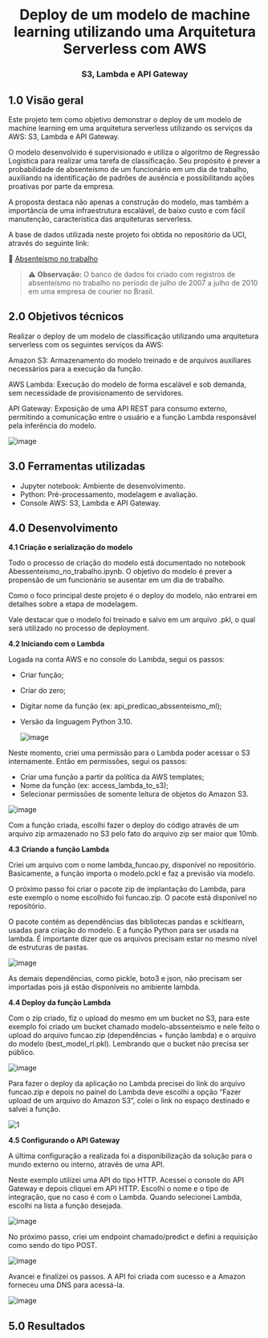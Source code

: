 <h1 align="center"> Deploy de um modelo de machine learning utilizando uma Arquitetura Serverless com AWS <br /> </h1>
<h3 align="center"> S3, Lambda e API Gateway</h3>

## **1.0 Visão geral**

Este projeto tem como objetivo demonstrar o deploy de um modelo de machine learning em uma arquitetura serverless utilizando os serviços da AWS: S3, Lambda e API Gateway.

O modelo desenvolvido é supervisionado e utiliza o algoritmo de Regressão Logística para realizar uma tarefa de classificação. Seu propósito é prever a probabilidade de absenteísmo de um funcionário em um dia de trabalho, auxiliando na identificação de padrões de ausência e possibilitando ações proativas por parte da empresa.

A proposta destaca não apenas a construção do modelo, mas também a importância de uma infraestrutura escalável, de baixo custo e com fácil manutenção, característica das arquiteturas serverless.

A base de dados utilizada neste projeto foi obtida no repositório da UCI, através do seguinte link:

🔗 [Absenteísmo no trabalho](https://archive.ics.uci.edu/dataset/445/absenteeism+at+work)

> ⚠️ **Observação:** O banco de dados foi criado com registros de absenteísmo no trabalho no período de julho de 2007 a julho de 2010 em uma empresa de courier no Brasil.

## **2.0 Objetivos técnicos**

Realizar o deploy de um modelo de classificação utilizando uma arquitetura serverless com os seguintes serviços da AWS:

Amazon S3: Armazenamento do modelo treinado e de arquivos auxiliares necessários para a execução da função.

AWS Lambda: Execução do modelo de forma escalável e sob demanda, sem necessidade de provisionamento de servidores.

API Gateway: Exposição de uma API REST para consumo externo, permitindo a comunicação entre o usuário e a função Lambda responsável pela inferência do modelo.

![image](https://github.com/user-attachments/assets/cdf9829a-a458-4ff8-8342-b1a5678d31b9)

## **3.0 Ferramentas utilizadas**

- Jupyter notebook: Ambiente de desenvolvimento.
- Python: Pré-processamento, modelagem e avaliação.
- Console AWS: S3, Lambda e API Gateway.

## **4.0 Desenvolvimento**

**4.1 Criação e serialização do modelo**

Todo o processo de criação do modelo está documentado no notebook Abessenteismo_no_trabalho.ipynb. O objetivo do modelo é prever a propensão de um funcionário se ausentar em um dia de trabalho.

Como o foco principal deste projeto é o deploy do modelo, não entrarei em detalhes sobre a etapa de modelagem.

Vale destacar que o modelo foi treinado e salvo em um arquivo .pkl, o qual será utilizado no processo de deployment.

**4.2 Iniciando com o Lambda**

Logada na conta AWS e no console do Lambda, segui os passos:

- Criar função;
- Criar do zero;
- Digitar nome da função (ex: api_predicao_abssenteismo_ml);
- Versão da linguagem Python 3.10.

  ![image](https://github.com/user-attachments/assets/eabdf9af-3525-4586-85b6-f6e8e0130407)

Neste momento, criei uma permissão para o Lambda poder acessar o S3 internamente. Então em permissões, segui os passos:

- Criar uma função a partir da política da AWS templates;
- Nome da função (ex: access_lambda_to_s3);
- Selecionar permissões de somente leitura de objetos do Amazon S3.

![image](https://github.com/user-attachments/assets/d776b37d-4957-45ef-8993-7c68ed024a65)

Com a função criada, escolhi fazer o deploy do código através de um arquivo zip armazenado no S3 pelo fato do arquivo zip ser maior que 10mb.

**4.3 Criando a função Lambda**

Criei um arquivo com o nome lambda_funcao.py, disponível no repositório. Basicamente, a função importa o modelo.pckl e faz a previsão via modelo.

O próximo passo foi criar o pacote zip de implantação do Lambda, para este exemplo o nome escolhido foi funcao.zip. O pacote está disponível no repositório.

O pacote contém as dependências das bibliotecas pandas e sckitlearn, usadas para criação do modelo. E a função Python para ser usada na lambda. É importante dizer que os arquivos precisam estar no mesmo nível de estruturas de pastas.

![image](https://github.com/user-attachments/assets/d26d44b5-0a76-4c80-87c2-4be406e01eed)

As demais dependências, como pickle, boto3 e json, não precisam ser importadas pois já estão disponíveis no ambiente lambda. 

**4.4 Deploy da função Lambda**

Com o zip criado, fiz o upload do mesmo em um bucket no S3, para este exemplo foi criado um bucket chamado modelo-abssenteismo e nele feito o upload do arquivo funcao.zip (dependências + função lambda) e o arquivo do modelo (best_model_rl.pkl). Lembrando que o bucket não precisa ser público.

![image](https://github.com/user-attachments/assets/79a7c99f-ef9a-4647-97ea-a7fd366b2093)

Para fazer o deploy da aplicação no Lambda precisei do link do arquivo funcao.zip e depois no painel do Lambda deve escolhi a opção “Fazer upload de um arquivo do Amazon S3”, colei o link no espaço destinado e salvei a função.

![1](https://github.com/user-attachments/assets/1a04b500-ce6e-41ba-ad26-e13198c3887c)

**4.5 Configurando o API Gateway**

A última configuração a realizada foi a disponibilização da solução para o mundo externo ou interno, através de uma API.

Neste exemplo utilizei uma API do tipo HTTP. Acessei o console do API Gateway e depois cliquei em API HTTP. Escolhi o nome e o tipo de integração, que no caso é com o Lambda. Quando selecionei Lambda, escolhi na lista a função desejada.

![image](https://github.com/user-attachments/assets/2c65c89f-b7d6-45f4-810c-9462d57c0eda)

No próximo passo, criei um endpoint chamado/predict e defini a requisição como sendo do tipo POST.

![image](https://github.com/user-attachments/assets/df39e133-7a89-4483-9bd9-3c2169b6d82e)

Avancei e finalizei os passos. A API foi criada com sucesso e a Amazon forneceu uma DNS para acessá-la.

![image](https://github.com/user-attachments/assets/1b3e4fb6-98d9-442e-84c9-f6a9d74e9762)

## **5.0 Resultados**

